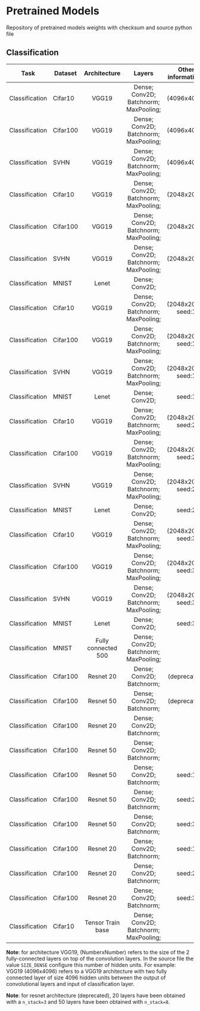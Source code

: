 # Pretrained Models
Repository of pretrained models weights with checksum and source python file

## Classification
| Task               | Dataset        | Architecture               | Layers                                     | Other informations   | Performance  | Weights                                                                                                       | Checksum                         | Source file                                                                                                                    |
| ------------------ | -------------- |:--------------------------:|:------------------------------------------:|:--------------------:| :----------: | :-----------------------------------------------------------------------------------------------------------: | :------------------------------: | :-----------------------------------------------------------------------------------------------------------------------------:|
| Classification     | Cifar10        | VGG19                      | Dense; Conv2D; Batchnorm; MaxPooling;      |  (4096x4096)         | 92.9%        | [Download](https://pageperso.lis-lab.fr/~luc.giffon/saved_models/cifar10_vgg19_4096x4096_1570693209.h5)       | a3ece534a8e02d17453dffc095048f65 |    [Source](https://github.com/lucgiffon/pretrained-models/blob/master/models/classification/cifar10_vgg19.py)                 |
| Classification     | Cifar100       | VGG19                      | Dense; Conv2D; Batchnorm; MaxPooling;      |  (4096x4096)         | 69.6%        | [Download](https://pageperso.lis-lab.fr/~luc.giffon/saved_models/cifar100_vgg19_4096x4096_1570789868.h5)      | cb1bd8558f385030c6c68808023918e0 |    [Source](https://github.com/lucgiffon/pretrained-models/blob/master/models/classification/cifar100_vgg19.py)                |
| Classification     | SVHN           | VGG19                      | Dense; Conv2D; Batchnorm; MaxPooling;      |  (4096x4096)         | 96.0%        | [Download](https://pageperso.lis-lab.fr/~luc.giffon/saved_models/svhn_vgg19_4096x4096_1570786657.h5)          | 204e41afbc84d1806822a60a9558ea52 |    [Source](https://github.com/lucgiffon/pretrained-models/blob/master/models/classification/svhn_vgg19.py)                    |
| Classification     | Cifar10        | VGG19                      | Dense; Conv2D; Batchnorm; MaxPooling;      |  (2048x2048)         | 92.7%        | [Download](https://pageperso.lis-lab.fr/~luc.giffon/saved_models/cifar10_vgg19_2048x2048_1572303047.h5)       | 98cece5432051adc2330699a40940dfd |    [Source](https://github.com/lucgiffon/pretrained-models/blob/master/models/classification/cifar10_vgg19.py)                 |
| Classification     | Cifar100       | VGG19                      | Dense; Conv2D; Batchnorm; MaxPooling;      |  (2048x2048)         | 66.5%        | [Download](https://pageperso.lis-lab.fr/~luc.giffon/saved_models/cifar100_vgg19_2048x2048_1572278802.h5)      | 57d6bf6434428a81e702271367eac4d1 |    [Source](https://github.com/lucgiffon/pretrained-models/blob/master/models/classification/cifar100_vgg19.py)                |
| Classification     | SVHN           | VGG19                      | Dense; Conv2D; Batchnorm; MaxPooling;      |  (2048x2048)         | 96.1%        | [Download](https://pageperso.lis-lab.fr/~luc.giffon/saved_models/svhn_vgg19_2048x2048_1572278831.h5)          | d5697042804bcc646bf9882a45dedd9e |    [Source](https://github.com/lucgiffon/pretrained-models/blob/master/models/classification/svhn_vgg19.py)                    |
| Classification     | MNIST          | Lenet                      | Dense; Conv2D;                             |                      | 99.3%        | [Download](https://pageperso.lis-lab.fr/~luc.giffon/saved_models/mnist_lenet_1570207294.h5)                   | 26d44827c84d44a9fc8f4e021b7fe4d2 |    [Source](https://github.com/lucgiffon/pretrained-models/blob/master/models/classification/mnist_lenet.py)                   |
| Classification     | Cifar10        | VGG19                      | Dense; Conv2D; Batchnorm; MaxPooling;      |  (2048x2048) seed:1  | 92.7%        | [Download](https://pageperso.lis-lab.fr/~luc.giffon/saved_models/cifar10_vgg19_2048x2048_1_1586857195.h5)     | 631dc91c11e39ae10bdaec11f5ea1d7b |    [Source](https://github.com/lucgiffon/pretrained-models/blob/master/models/classification/cifar10_vgg19.py)                 |
| Classification     | Cifar100       | VGG19                      | Dense; Conv2D; Batchnorm; MaxPooling;      |  (2048x2048) seed:1  | 66.4%        | [Download](https://pageperso.lis-lab.fr/~luc.giffon/saved_models/cifar100_vgg19_2048x2048_1_1586850015.h5)    | eac0b735cd3715286b9e3e6f9cace515 |    [Source](https://github.com/lucgiffon/pretrained-models/blob/master/models/classification/cifar100_vgg19.py)                |
| Classification     | SVHN           | VGG19                      | Dense; Conv2D; Batchnorm; MaxPooling;      |  (2048x2048) seed:1  | 96.1%        | [Download](https://pageperso.lis-lab.fr/~luc.giffon/saved_models/svhn_vgg19_2048x2048_1_1586873524.h5)        | 837ea81028f8a5c15c315bd5c2d75496 |    [Source](https://github.com/lucgiffon/pretrained-models/blob/master/models/classification/svhn_vgg19.py)                    |
| Classification     | MNIST          | Lenet                      | Dense; Conv2D;                             |              seed:1  | 99.3%        | [Download](https://pageperso.lis-lab.fr/~luc.giffon/saved_models/mnist_lenet_1_1586853546.h5)                 | 2e14e504dbe4be3881f77a485034437a |    [Source](https://github.com/lucgiffon/pretrained-models/blob/master/models/classification/mnist_lenet.py)                   |
| Classification     | Cifar10        | VGG19                      | Dense; Conv2D; Batchnorm; MaxPooling;      |  (2048x2048) seed:2  | 93.0%        | [Download](https://pageperso.lis-lab.fr/~luc.giffon/saved_models/cifar10_vgg19_2048x2048_2_1586849939.h5)     | 8093a871da80919a42f52e3cfdb0d157 |    [Source](https://github.com/lucgiffon/pretrained-models/blob/master/models/classification/cifar10_vgg19.py)                 |
| Classification     | Cifar100       | VGG19                      | Dense; Conv2D; Batchnorm; MaxPooling;      |  (2048x2048) seed:2  | 68.8%        | [Download](https://pageperso.lis-lab.fr/~luc.giffon/saved_models/cifar100_vgg19_2048x2048_2_1586850015.h5)    | 6d710e8b849d31b662497f9582f99a94 |    [Source](https://github.com/lucgiffon/pretrained-models/blob/master/models/classification/cifar100_vgg19.py)                |
| Classification     | SVHN           | VGG19                      | Dense; Conv2D; Batchnorm; MaxPooling;      |  (2048x2048) seed:2  | 95.9%        | [Download](https://pageperso.lis-lab.fr/~luc.giffon/saved_models/svhn_vgg19_2048x2048_2_1586877914.h5)        | 96f3a7ebb9236b248e624cb6cb4bb113 |    [Source](https://github.com/lucgiffon/pretrained-models/blob/master/models/classification/svhn_vgg19.py)                    |
| Classification     | MNIST          | Lenet                      | Dense; Conv2D;                             |              seed:2  | 99.3%        | [Download](https://pageperso.lis-lab.fr/~luc.giffon/saved_models/mnist_lenet_2_1586853549.h5)                 | f87245aa886f6597be01bc78caa9b9e3 |    [Source](https://github.com/lucgiffon/pretrained-models/blob/master/models/classification/mnist_lenet.py)                   |
| Classification     | Cifar10        | VGG19                      | Dense; Conv2D; Batchnorm; MaxPooling;      |  (2048x2048) seed:3  | 92.8%        | [Download](https://pageperso.lis-lab.fr/~luc.giffon/saved_models/cifar10_vgg19_2048x2048_3_1586849939.h5)     | dfc3213fc831cad6e87def1693bdf290 |    [Source](https://github.com/lucgiffon/pretrained-models/blob/master/models/classification/cifar10_vgg19.py)                 |
| Classification     | Cifar100       | VGG19                      | Dense; Conv2D; Batchnorm; MaxPooling;      |  (2048x2048) seed:3  | 65.2%        | [Download](https://pageperso.lis-lab.fr/~luc.giffon/saved_models/cifar100_vgg19_2048x2048_3_1586850015.h5)    | 00ac0bbe7078e96faef71055b92cf01e |    [Source](https://github.com/lucgiffon/pretrained-models/blob/master/models/classification/cifar100_vgg19.py)                |
| Classification     | SVHN           | VGG19                      | Dense; Conv2D; Batchnorm; MaxPooling;      |  (2048x2048) seed:3  | 96.2%        | [Download](https://pageperso.lis-lab.fr/~luc.giffon/saved_models/svhn_vgg19_2048x2048_3_1586878915.h5)        | 7ab6fac40acdc6effe2e2dc1b3c3ef22 |    [Source](https://github.com/lucgiffon/pretrained-models/blob/master/models/classification/svhn_vgg19.py)                    |
| Classification     | MNIST          | Lenet                      | Dense; Conv2D;                             |              seed:3  | 99.3%        | [Download](https://pageperso.lis-lab.fr/~luc.giffon/saved_models/mnist_lenet_3_1586854101.h5)                 | 1d294b8320c9aa21f7486135cc2559e6 |    [Source](https://github.com/lucgiffon/pretrained-models/blob/master/models/classification/mnist_lenet.py)                   |
| Classification     | MNIST          | Fully connected 500        | Dense; Conv2D; Batchnorm; MaxPooling;      |                      | 92.5%        | [Download](https://pageperso.lis-lab.fr/~luc.giffon/saved_models/mnist_500.h5)                                | 1b023b05a01f24a99ac9a460488068f8 |    No source                                                                                                                   |
| Classification     | Cifar100       | Resnet 20                  | Dense; Conv2D; Batchnorm;                  |    (deprecated)      | 66.2%        | [Download](https://pageperso.lis-lab.fr/~luc.giffon/saved_models/resnet_20_cifar100.h5)                       | 4845ec6461c5923fc77f42a157b6d0c1 |    [Source](https://github.com/lucgiffon/pretrained-models/blob/master/models/classification/cifar_resnet_old.py)              |
| Classification     | Cifar100       | Resnet 50                  | Dense; Conv2D; Batchnorm;                  |    (deprecated)      | 70.4%        | [Download](https://pageperso.lis-lab.fr/~luc.giffon/saved_models/resnet_50_cifar100.h5)                       | d76774eb6f871b1192c144f0dc29340e |    [Source](https://github.com/lucgiffon/pretrained-models/blob/master/models/classification/cifar_resnet_old.py)              |
| Classification     | Cifar100       | Resnet 20                  | Dense; Conv2D; Batchnorm;                  |                      | 73.2%        | [Download](https://pageperso.lis-lab.fr/~luc.giffon/saved_models/resnet_resnet20_cifar100_1588012286.h5)      | 20ea1f7a9d73aaafae311c1effe06410 |    [Source](https://github.com/lucgiffon/pretrained-models/blob/master/models/classification/cifar_resnet.py)                  |
| Classification     | Cifar100       | Resnet 50                  | Dense; Conv2D; Batchnorm;                  |                      | 76.0%        | [Download](https://pageperso.lis-lab.fr/~luc.giffon/saved_models/resnet_resnet50_cifar100_1587927534.h5)      | 11b49f1b1422e9d03d6cf2ae2c0249b1 |    [Source](https://github.com/lucgiffon/pretrained-models/blob/master/models/classification/cifar_resnet.py)                  |
| Classification     | Cifar100       | Resnet 50                  | Dense; Conv2D; Batchnorm;                  |      seed:1          | 76.0%        | [Download](https://pageperso.lis-lab.fr/~luc.giffon/saved_models/resnet_resnet50_cifar100_1_1588162548.h5)    | aeb56f5553ee0146040f6acf6e0984ce |    [Source](https://github.com/lucgiffon/pretrained-models/blob/master/models/classification/cifar_resnet.py)                  |
| Classification     | Cifar100       | Resnet 50                  | Dense; Conv2D; Batchnorm;                  |      seed:2          | 76.0%        | [Download](https://pageperso.lis-lab.fr/~luc.giffon/saved_models/resnet_resnet50_cifar100_2_1588107732.h5)    | 31339656a2f72f17e3ebe232b365f47b |    [Source](https://github.com/lucgiffon/pretrained-models/blob/master/models/classification/cifar_resnet.py)                  |
| Classification     | Cifar100       | Resnet 50                  | Dense; Conv2D; Batchnorm;                  |      seed:3          | 76.0%        | [Download](https://pageperso.lis-lab.fr/~luc.giffon/saved_models/resnet_resnet50_cifar100_3_1588102661.h5)    | 4ee7b2188ed02180218a221418ba9ee2 |    [Source](https://github.com/lucgiffon/pretrained-models/blob/master/models/classification/cifar_resnet.py)                  |
| Classification     | Cifar100       | Resnet 20                  | Dense; Conv2D; Batchnorm;                  |      seed:1          | 73.9%        | [Download](https://pageperso.lis-lab.fr/~luc.giffon/saved_models/resnet_resnet20_cifar100_1_1588096045.h5)    | f6667d674de2321f175b8138d5e7c523 |    [Source](https://github.com/lucgiffon/pretrained-models/blob/master/models/classification/cifar_resnet.py)                  |
| Classification     | Cifar100       | Resnet 20                  | Dense; Conv2D; Batchnorm;                  |      seed:2          | 72.9%        | [Download](https://pageperso.lis-lab.fr/~luc.giffon/saved_models/resnet_resnet20_cifar100_2_1588101554.h5)    | beab1c51b7c33a8cf74b2c9c9618e3c2 |    [Source](https://github.com/lucgiffon/pretrained-models/blob/master/models/classification/cifar_resnet.py)                  |
| Classification     | Cifar100       | Resnet 20                  | Dense; Conv2D; Batchnorm;                  |      seed:3          | 73.4%        | [Download](https://pageperso.lis-lab.fr/~luc.giffon/saved_models/resnet_resnet20_cifar100_3_1588090286.h5)    | a5a3b0e92ae895d842d9ed1e54c06a5c |    [Source](https://github.com/lucgiffon/pretrained-models/blob/master/models/classification/cifar_resnet.py)                  |
| Classification     | Cifar10        | Tensor Train base          | Dense; Conv2D; Batchnorm; MaxPooling;      |                      | 89.3%        | [Download](https://pageperso.lis-lab.fr/~luc.giffon/saved_models/cifar10_tensor_train_base_1585409008.h5)     | e985fbe4ade6893b7fb92655be1b846f |    [Source](https://github.com/lucgiffon/pretrained-models/blob/master/models/classification/cifar10_tensor_train_base.py)     |


__Note__: for architecture VGG19, (NumberxNumber) refers to the size of the 2 fully-connected layers on top of the convolution layers. In the source file the value `SIZE_DENSE` configure this number of hidden units. For example: VGG19 (4096x4096) refers to a VGG19 architecture with two fully connected layer of size 4096 hidden units between the output of convolutional layers and input of classification layer.

__Note__: for resnet architecture (deprecated), 20 layers have been obtained with a  `n_stack=3` and 50 layers have been obtained with `n_stack=8`. 